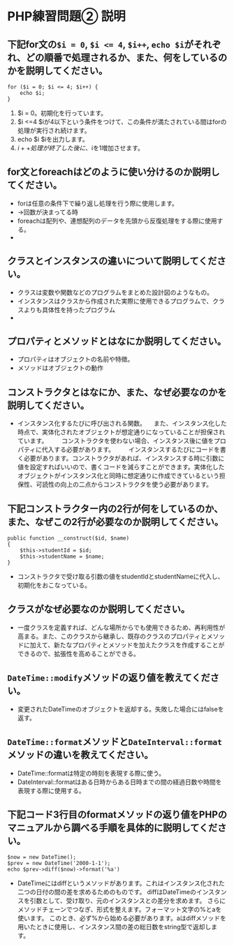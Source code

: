 # PHP練習問題② 説明

## 下記for文の`$i = 0`, `$i <= 4`, `$i++`, `echo $i`がそれぞれ、どの順番で処理されるか、また、何をしているのかを説明してください。

```
for ($i = 0; $i <= 4; $i++) {
    echo $i;
}
```

1. $i = 0。初期化を行っています。
2. $i <=4 $iが4以下という条件をつけて、この条件が満たされている間はforの処理が実行され続けます。
3. echo $i  $iを出力します。
4. $i++ 処理が終了した後に、$iを1増加させます。

## for文とforeachはどのように使い分けるのか説明してください。
- forは任意の条件下で繰り返し処理を行う際に使用します。
- →回数が決まってる時
- foreachは配列や、連想配列のデータを先頭から反復処理をする際に使用する。
- 

## クラスとインスタンスの違いについて説明してください。
- クラスは変数や関数などのプログラムをまとめた設計図のようなもの。
- インスタンスはクラスから作成された実際に使用できるプログラムで、クラスよりも具体性を持ったプログラム
- 

## プロパティとメソッドとはなにか説明してください。
- プロパティはオブジェクトの名前や特徴。
- メソッドはオブジェクトの動作

## コンストラクタとはなにか、また、なぜ必要なのかを説明してください。
- インスタンス化するたびに呼び出される関数。
　また、インスタンス化した時点で、実体化されたオブジェクトが想定通りになっていることが担保されています。
　　コンストラクタを使わない場合、インスタンス後に値をプロパティに代入する必要があります。
　　インスタンスするたびにコードを書く必要があります。コンストラクタがあれば、インスタンスする時に引数に値を設定すればいいので、書くコードを減らすことができます。実体化したオブジェクトがインスタンス化と同時に想定通りに作成できているという担保性、可読性の向上の二点からコンストラクタを使う必要があります。

## 下記コンストラクター内の2行が何をしているのか、また、なぜこの2行が必要なのか説明してください。
```
public function __construct($id, $name)
{
    $this->studentId = $id;
    $this->studentName = $name;
}
```
- コンストラクタで受け取る引数の値をstudentIdとstudentNameに代入し、初期化をおこなっている。

## クラスがなぜ必要なのか説明してください。
- 一度クラスを定義すれば、どんな場所からでも使用できるため、再利用性が高まる。また、このクラスから継承し、既存のクラスのプロパティとメソッドに加えて、新たなプロパティとメソッドを加えたクラスを作成することができるので、拡張性を高めることができる。

## `DateTime::modify`メソッドの返り値を教えてください。
- 変更されたDateTimeのオブジェクトを返却する。失敗した場合にはfalseを返す。

## `DateTime::format`メソッドと`DateInterval::format`メソッドの違いを教えてください。
- DateTime::formatは特定の時刻を表現する際に使う。
- DateInterval::formatはある日時からある日時までの間の経過日数や時間を表現する際に使用する。

## 下記コード3行目のformatメソッドの返り値をPHPのマニュアルから調べる手順を具体的に説明してください。
```
$now = new DateTime();
$prev = new DateTime('2000-1-1');
echo $prev->diff($now)->format('%a')
```

- DateTimeにはdiffというメソッドがあります。これはインスタンス化された二つの日付の間の差を求めるためのものです。
diffはDateTimeのインスタンスを引数として、受け取り、元のインスタンスとの差分を求めます。
さらにメソッドチェーンでつなぎ、形式を整えます。フォーマット文字の%とaを使います。
このとき、必ず%から始める必要があります。aはdiffメソッドを用いたときに使用し、インスタンス間の差の総日数をstring型で返却します。



